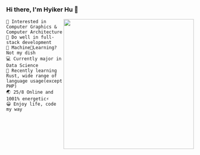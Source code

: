 ### Hi there, I'm Hyiker Hu 👋


<img align="right" src="https://github-readme-stats.vercel.app/api/top-langs/?username=Hyiker&layout=compact&exclude_repo=hyiker-blog,hyiker.github.io,CampusNavigation" width='350"' />

```
🍵️ Interested in Computer Graphics & Computer Architecture
🚀️ Do well in full-stack development
🖤 Machine🤖️Learning? Not my dish
💻 Currently major in Data Science
🦀 Recently learning Rust, wide range of language usage(except PHP)
🌏 25/8 Online and 1001% energetic⚡
😀 Enjoy life, code my way
```

